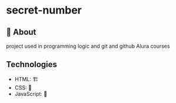 # secret-number

## 🔖 About <br>
<p> project used in programming logic and git and github Alura courses </p>

## Technologies
- HTML: 🏗️
- CSS: 🎨
- JavaScript: 📜

